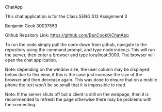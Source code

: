 ChatApp

This chat application is for the Class SENG 513 Assignment 3

Benjamin Cook
30037563

Github Repsitory Link: https://github.com/BenCook0/ChatApp


To run the code simply pull the code down from github, navigate to the repository using the command prompt, and type node index.js
This will run the server, then enter a browser and type localhost:3000. The browser will open the chat application.

Note: depending on the window size, the user column may be displayed below due to flex view, if this is the case just increase the size of the browser and
then decrease again. This was done to ensure that on a mobile phone the text won't be so small that it is impossible to read.

Note: If the server shuts off but a client is still on the webpage, then it is recommended to refresh the page otherwise there may be problems with the connecting.

